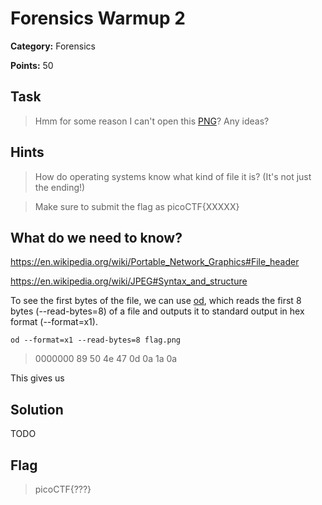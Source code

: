 # Forensics Warmup 2

**Category:** Forensics

**Points:** 50

## Task
> Hmm for some reason I can't open this [PNG](Files/flag.png)? Any ideas? 

## Hints

> How do operating systems know what kind of file it is? (It's not just the ending!)

> Make sure to submit the flag as picoCTF{XXXXX}

## What do we need to know?



https://en.wikipedia.org/wiki/Portable_Network_Graphics#File_header

https://en.wikipedia.org/wiki/JPEG#Syntax_and_structure

To see the first bytes of the file, we can use [od](https://linux.die.net/man/1/od), which reads the first 8 bytes (--read-bytes=8) of a file and outputs it to standard output in hex format (--format=x1).

```
od --format=x1 --read-bytes=8 flag.png
```
> 0000000 89 50 4e 47 0d 0a 1a 0a

This gives us 

## Solution

TODO

## Flag

> picoCTF{???}